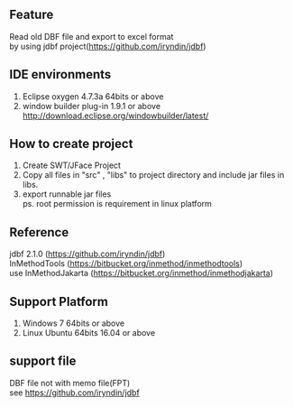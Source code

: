 ## Feature    
Read old DBF file and export to excel format    
by using jdbf project(https://github.com/iryndin/jdbf)     

## IDE environments    
1. Eclipse oxygen 4.7.3a 64bits or above    
2. window builder plug-in 1.9.1 or above        
http://download.eclipse.org/windowbuilder/latest/        
   
        		
## How to create project     
1. Create SWT/JFace Project        
2. Copy all files in "src" , "libs" to project directory and include jar files in libs.                
3. export runnable jar files                
ps. root permission is requirement in linux platform    
      
## Reference    
jdbf 2.1.0 (https://github.com/iryndin/jdbf)    
InMethodTools (https://bitbucket.org/inmethod/inmethodtools)    
use InMethodJakarta (https://bitbucket.org/inmethod/inmethodjakarta)    

## Support Platform    
1. Windows 7 64bits or above    
2. Linux Ubuntu 64bits 16.04 or above    

## support file      		
DBF file not with memo file(FPT)   
see https://github.com/iryndin/jdbf    